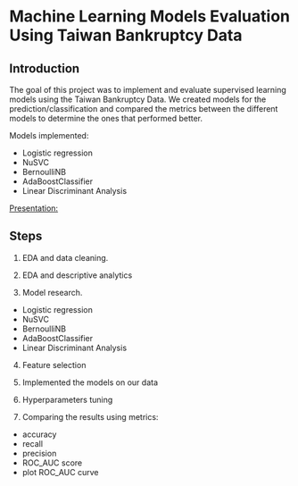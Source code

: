 <h1>Machine Learning Models Evaluation Using Taiwan Bankruptcy Data</h1>


## Introduction

The goal of this project was to implement and evaluate supervised learning models using the Taiwan Bankruptcy Data. We created models for the prediction/classification and compared the metrics between the different models to determine the ones that performed better. 

Models implemented: 
- Logistic regression
- NuSVC
- BernoulliNB 
- AdaBoostClassifier
- Linear Discriminant Analysis

<a href="https://docs.google.com/presentation/d/1tdpORTf7XnyaB9SCRnna4Ib4ey8XRpHnNzF5j7Y6mhs/edit?usp=sharing"> Presentation: </a>

## Steps

1. EDA and data cleaning.

2. EDA and descriptive analytics

3. Model research.

- Logistic regression
- NuSVC
- BernoulliNB 
- AdaBoostClassifier
- Linear Discriminant Analysis

4. Feature selection

5. Implemented the models on our data

6. Hyperparameters tuning

7. Comparing the results using metrics:
- accuracy
- recall
- precision
- ROC_AUC score
- plot ROC_AUC curve

